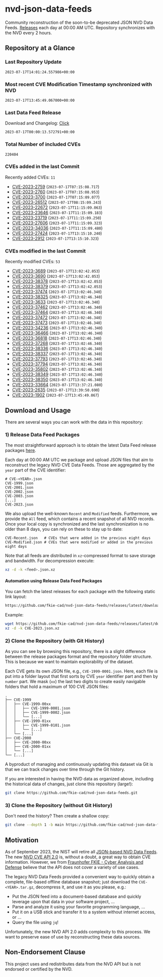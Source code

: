 # nvd-json-data-feeds

Community reconstruction of the soon-to-be deprecated JSON NVD Data Feeds. 
[Releases](https://github.com/fkie-cad/nvd-json-data-feeds/releases/latest) each day at 00:00 AM UTC.
Repository synchronizes with the NVD every 2 hours.

## Repository at a Glance

### Last Repository Update

```plain
2023-07-17T14:01:24.557986+00:00
```

### Most recent CVE Modification Timestamp synchronized with NVD

```plain
2023-07-17T13:45:49.067000+00:00
```

### Last Data Feed Release

Download and Changelog: [Click](https://github.com/fkie-cad/nvd-json-data-feeds/releases/latest)

```plain
2023-07-17T00:00:13.572791+00:00
```

### Total Number of included CVEs

```plain
220404
```

### CVEs added in the last Commit

Recently added CVEs: `11`

* [CVE-2023-2759](CVE-2023/CVE-2023-27xx/CVE-2023-2759.json) (`2023-07-17T07:15:08.717`)
* [CVE-2023-2760](CVE-2023/CVE-2023-27xx/CVE-2023-2760.json) (`2023-07-17T07:15:08.953`)
* [CVE-2023-3700](CVE-2023/CVE-2023-37xx/CVE-2023-3700.json) (`2023-07-17T07:15:09.077`)
* [CVE-2023-26512](CVE-2023/CVE-2023-265xx/CVE-2023-26512.json) (`2023-07-17T08:15:09.243`)
* [CVE-2023-22672](CVE-2023/CVE-2023-226xx/CVE-2023-22672.json) (`2023-07-17T11:15:09.063`)
* [CVE-2023-23646](CVE-2023/CVE-2023-236xx/CVE-2023-23646.json) (`2023-07-17T11:15:09.183`)
* [CVE-2023-23719](CVE-2023/CVE-2023-237xx/CVE-2023-23719.json) (`2023-07-17T11:15:09.250`)
* [CVE-2023-27606](CVE-2023/CVE-2023-276xx/CVE-2023-27606.json) (`2023-07-17T11:15:09.323`)
* [CVE-2023-34036](CVE-2023/CVE-2023-340xx/CVE-2023-34036.json) (`2023-07-17T11:15:09.480`)
* [CVE-2023-27424](CVE-2023/CVE-2023-274xx/CVE-2023-27424.json) (`2023-07-17T13:15:10.240`)
* [CVE-2023-2912](CVE-2023/CVE-2023-29xx/CVE-2023-2912.json) (`2023-07-17T13:15:10.323`)


### CVEs modified in the last Commit

Recently modified CVEs: `53`

* [CVE-2023-3689](CVE-2023/CVE-2023-36xx/CVE-2023-3689.json) (`2023-07-17T13:02:42.053`)
* [CVE-2023-3690](CVE-2023/CVE-2023-36xx/CVE-2023-3690.json) (`2023-07-17T13:02:42.053`)
* [CVE-2023-38378](CVE-2023/CVE-2023-383xx/CVE-2023-38378.json) (`2023-07-17T13:02:42.053`)
* [CVE-2023-38379](CVE-2023/CVE-2023-383xx/CVE-2023-38379.json) (`2023-07-17T13:02:42.053`)
* [CVE-2023-37474](CVE-2023/CVE-2023-374xx/CVE-2023-37474.json) (`2023-07-17T13:02:46.340`)
* [CVE-2023-38325](CVE-2023/CVE-2023-383xx/CVE-2023-38325.json) (`2023-07-17T13:02:46.340`)
* [CVE-2023-3633](CVE-2023/CVE-2023-36xx/CVE-2023-3633.json) (`2023-07-17T13:02:46.340`)
* [CVE-2023-37462](CVE-2023/CVE-2023-374xx/CVE-2023-37462.json) (`2023-07-17T13:02:46.340`)
* [CVE-2023-37464](CVE-2023/CVE-2023-374xx/CVE-2023-37464.json) (`2023-07-17T13:02:46.340`)
* [CVE-2023-37472](CVE-2023/CVE-2023-374xx/CVE-2023-37472.json) (`2023-07-17T13:02:46.340`)
* [CVE-2023-37473](CVE-2023/CVE-2023-374xx/CVE-2023-37473.json) (`2023-07-17T13:02:46.340`)
* [CVE-2023-34236](CVE-2023/CVE-2023-342xx/CVE-2023-34236.json) (`2023-07-17T13:02:46.340`)
* [CVE-2023-36466](CVE-2023/CVE-2023-364xx/CVE-2023-36466.json) (`2023-07-17T13:02:46.340`)
* [CVE-2023-36818](CVE-2023/CVE-2023-368xx/CVE-2023-36818.json) (`2023-07-17T13:02:46.340`)
* [CVE-2023-37268](CVE-2023/CVE-2023-372xx/CVE-2023-37268.json) (`2023-07-17T13:02:46.340`)
* [CVE-2023-38336](CVE-2023/CVE-2023-383xx/CVE-2023-38336.json) (`2023-07-17T13:02:46.340`)
* [CVE-2023-38337](CVE-2023/CVE-2023-383xx/CVE-2023-38337.json) (`2023-07-17T13:02:46.340`)
* [CVE-2023-37793](CVE-2023/CVE-2023-377xx/CVE-2023-37793.json) (`2023-07-17T13:02:46.340`)
* [CVE-2023-37794](CVE-2023/CVE-2023-377xx/CVE-2023-37794.json) (`2023-07-17T13:02:46.340`)
* [CVE-2023-35802](CVE-2023/CVE-2023-358xx/CVE-2023-35802.json) (`2023-07-17T13:02:46.340`)
* [CVE-2023-38349](CVE-2023/CVE-2023-383xx/CVE-2023-38349.json) (`2023-07-17T13:02:46.340`)
* [CVE-2023-38350](CVE-2023/CVE-2023-383xx/CVE-2023-38350.json) (`2023-07-17T13:02:46.340`)
* [CVE-2023-33664](CVE-2023/CVE-2023-336xx/CVE-2023-33664.json) (`2023-07-17T13:37:21.080`)
* [CVE-2023-2635](CVE-2023/CVE-2023-26xx/CVE-2023-2635.json) (`2023-07-17T13:39:50.690`)
* [CVE-2023-1902](CVE-2023/CVE-2023-19xx/CVE-2023-1902.json) (`2023-07-17T13:45:49.067`)


## Download and Usage

There are several ways you can work with the data in this repository:

### 1) Release Data Feed Packages

The most straightforward approach is to obtain the latest Data Feed release packages [here](https://github.com/fkie-cad/nvd-json-data-feeds/releases/latest).

Each day at 00:00 AM UTC we package and upload JSON files that aim to reconstruct the legacy NVD CVE Data Feeds.
Those are aggregated by the `year` part of the CVE identifier:

```
# CVE-<YEAR>.json
CVE-1999.json
CVE-2001.json
CVE-2002.json
CVE-2003.json
[...]
CVE-2023.json
```

We also upload the well-known `Recent` and `Modified` feeds.
Furthermore, we provide the `All` feed, which contains a recent snapshot of all NVD records.
Once your local copy is synchronized and the last synchronization is no older than 8 days, you can rely on these to stay up to date:

```plain
CVE-Recent.json   # CVEs that were added in the previous eight days
CVE-Modified.json # CVEs that were modified or added in the previous eight days
```

Note that all feeds are distributed in `xz`-compressed format to save storage and bandwidth.
For decompression execute:

```sh
xz -d -k <feed>.json.xz
```


#### Automation using Release Data Feed Packages

You can fetch the latest releases for each package with the following static link layout:

```sh
https://github.com/fkie-cad/nvd-json-data-feeds/releases/latest/download/CVE-<YEAR>.json.xz
```

Example:

```sh
wget https://github.com/fkie-cad/nvd-json-data-feeds/releases/latest/download/CVE-2023.json.xz
xz -d -k CVE-2023.json.xz
```

### 2) Clone the Repository (with Git History)

As you can see by browsing this repository, there is a slight difference between the release packages format and the repository folder structure.
This is because we want to maintain explorability of the dataset.

Each CVE gets its own JSON file, e.g., `CVE-1999-0001.json`.
Here, each file is put into a folder layout that first sorts by CVE `year` identifier part and then by `number` part.
We mask (`xx`) the last two digits to create easily navigable folders that hold a maximum of 100 CVE JSON files:

```plain
.
├── CVE-1999
│   ├── CVE-1999-00xx
│   │   ├── CVE-1999-0001.json
│   │   ├── CVE-1999-0002.json
│   │   └── [...]
│   ├── CVE-1999-01xx
│   │   ├── CVE-1999-0101.json
│   │   └── [...]
│   └── [...]
├── CVE-2000
│   ├── CVE-2000-00xx
│   ├── CVE-2000-01xx
│   └── [...]
└── [...]
```

A byproduct of managing and continuously updating this dataset via Git is that we can track changes over time through the Git history.

If you are interested in having the NVD data as organized above, including the historical data of changes, just clone this repository (large!):

```sh
git clone https://github.com/fkie-cad/nvd-json-data-feeds.git
```

### 3) Clone the Repository (without Git History)

Don't need the history? Then create a shallow copy:

```sh
git clone --depth 1 -b main https://github.com/fkie-cad/nvd-json-data-feeds.git
```

## Motivation

As of September 2023, the NIST will retire all [JSON-based NVD Data Feeds](https://nvd.nist.gov/vuln/data-feeds#divRetirementBanner-1).
The new [NVD CVE API 2.0](https://nvd.nist.gov/developers/vulnerabilities) is, without a doubt, a great way to obtain CVE information.
However, we from [Fraunhofer FKIE - Cyber Analysis and Defense](https://www.fkie.fraunhofer.de/en/departments/cad.html) believe that the API does not cover a variety of use cases.

The legacy NVD Data Feeds provided a convenient way to quickly obtain a complete, file-based offline database snapshot; just download the `CVE-<YEAR>.tar.gz`, decompress it, and use it as you please, e.g.:

* Put the JSON feed into a document-based database and quickly leverage upon that data in your software project, ...
* Parse and analyze it using your favorite programming language, ...
* Put it on a USB stick and transfer it to a system without internet access, or ...
* Query the file using `jq`!

Unfortunately, the new NVD API 2.0 adds complexity to this process.
We want to preserve ease of use by reconstructing these data sources.

## Non-Endorsement Clause

This project uses and redistributes data from the NVD API but is not endorsed or certified by the NVD.